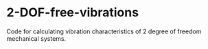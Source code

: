# 2-DOF-free-vibrations
Code for calculating vibration characteristics of 2 degree of freedom mechanical systems.
